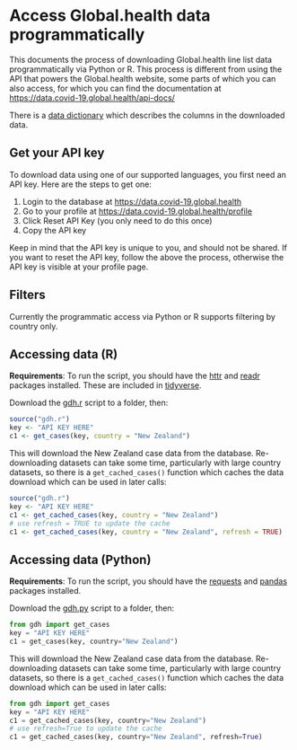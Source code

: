 # Access Global.health data programmatically

This documents the process of downloading Global.health line list data
programmatically via Python or R. This process is different from using the API
that powers the Global.health website, some parts of which you can also access,
for which you can find the documentation at
https://data.covid-19.global.health/api-docs/

There is a [data
dictionary](https://raw.githubusercontent.com/globaldothealth/list/main/data-serving/scripts/export-data/data_dictionary.txt)
which describes the columns in the downloaded data.

## Get your API key

To download data using one of our supported languages, you first need an API
key. Here are the steps to get one:

1. Login to the database at https://data.covid-19.global.health
1. Go to your profile at https://data.covid-19.global.health/profile
1. Click Reset API Key (you only need to do this once)
1. Copy the API key

Keep in mind that the API key is unique to you, and should not be shared. If
you want to reset the API key, follow the above the process, otherwise the API
key is visible at your profile page.

## Filters

Currently the programmatic access via Python or R supports filtering by country
only.

## Accessing data (R)

**Requirements**: To run the script, you should have the [httr] and [readr]
packages installed. These are included in [tidyverse].

Download the [gdh.r](R/gdh.r) script to a folder, then:

```R
source("gdh.r")
key <- "API KEY HERE"
c1 <- get_cases(key, country = "New Zealand")
```

This will download the New Zealand case data from the database. Re-downloading
datasets can take some time, particularly with large country datasets, so there
is a `get_cached_cases()` function which caches the data download which can be
used in later calls:

```R
source("gdh.r")
key <- "API KEY HERE"
c1 <- get_cached_cases(key, country = "New Zealand")
# use refresh = TRUE to update the cache
c1 <- get_cached_cases(key, country = "New Zealand", refresh = TRUE)
```

## Accessing data (Python)

**Requirements**: To run the script, you should have the [requests] and
[pandas] packages installed.

Download the [gdh.py](python/gdh.py) script to a folder, then:

```python
from gdh import get_cases
key = "API KEY HERE"
c1 = get_cases(key, country="New Zealand")
```

This will download the New Zealand case data from the database. Re-downloading
datasets can take some time, particularly with large country datasets, so there
is a `get_cached_cases()` function which caches the data download which can be
used in later calls:

```python
from gdh import get_cases
key = "API KEY HERE"
c1 = get_cached_cases(key, country="New Zealand")
# use refresh=True to update the cache
c1 = get_cached_cases(key, country="New Zealand", refresh=True)
```

[httr]: https://httr.r-lib.org/
[readr]: https://readr.tidyverse.org/
[pandas]: https://pandas.pydata.org/
[requests]: https://docs.python-requests.org/en/latest/
[tidyverse]: https://www.tidyverse.org/
